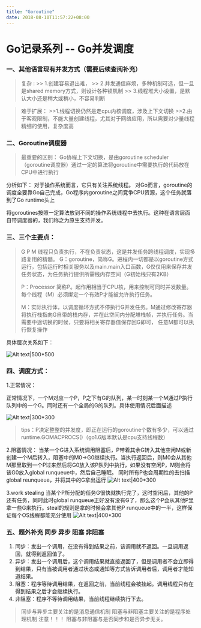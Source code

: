 ```yaml
---
title: "Goroutine"
date: 2018-08-10T11:57:22+08:00
---
```


# Go记录系列 -- Go并发调度<!--more-->
### 一、其他语言现有并发方式（需要后续查阅补充）
>复杂 :
	>> 1.创建容易退出难，
	>> 2.并发通信麻烦，多种机制可选，但一旦是shared memory方式，则设计各种锁机制
	>> 3.线程堆大小设置，是默认大小还是稍大或稍小，不容易判断
	
>难于扩展：
	>>1.线程切换仍然是走cpu内核调度，涉及上下文切换
	>>2.由于客观限制，不能大量创建线程，尤其对于网络应用，所以需要对少量线程精细的使用，复杂度高

### 二、Goroutine调度器
>最重要的区别：
>Go协程上下文切换，是由goroutine scheduler （goroutine调度器）通过一定的算法将goroutine中需要执行的代码放在CPU中进行执行

分析如下：
对于操作系统而言，它只有关注系统线程。
对Go而言，goroutine的调度全要靠Go自己完成，Go程序内goroutine之间竞争CPU资源，这个任务就落到了Go runtime头上

将goroutines按照一定算法放到不同的操作系统线程中去执行。这种在语言层面自带调度器的，我们称之为原生支持并发。

### 三、三个主要点：
>G P M
>线程只负责执行，不在负责状态，这是并发任务跨线程调度，实现多路复用的精髓。
>G：goroutine，简称G。进程内一切都是以goroutine方式运行，包括运行时相关服务以及main.main入口函数，G仅仅用来保存并发任务状态，为任务执行提供所需栈内存空间（G初始栈只有2KB）
>
>P：Processor 简称P。起作用相当于CPU核，用来控制可同时并发数量。每个线程（M）必须绑定一个有效P才能被允许执行任务。
>
>M：实际执行体，以调度循环方式不停执行G并发任务。M通过修改寄存器将执行栈指向G自带的栈内存，并在此空间内分配堆栈帧，并执行任务。当需要中途切换的时候，只要将相关寄存器值保存回G即可， 任意M都可以执行恢复操作

具体层次关系如下：

![Alt text|500*500](./img/goroutine-scheduler-model.png)

### 四、调度方式：

1.正常情况：

正常情况下，一个M对应一个P，P之下有G的队列，某一时刻某一个M通过P执行队列中的一个G。同时还有一个全局的G的队列。具体使用情况后面描述

![Alt text|300*300](./img/normal.jpg)

>tips：P决定整整的并发度，即正在运行的goroutine个数有多少，可以通过runtime.GOMACPROCS()（go1.6版本默认是cpu支持线程数）

2.阻塞情况：
当某一个G进入系统调用阻塞后，P带着其余G转入其他空闲M或新创建一个M后转入，阻塞中的M0->G0继续执行。当执行返回后，则M0会从其他M那里取到一个P过来然后将G0放入该P队列中执行，如果没有空闲P，M则会将该G0放入global runqueue中，然后自己睡眠。
同时所有P也会周期性的去扫描global reunqueue，并将其中的G拿出运行
![Alt text|400*300](./img/blocking.jpg)


3.work stealing
当某个P所分配的任务G很快就执行完了，这时空闲后，其他的P还有任务，同时此时global runqueue正好没有没有G了，那么这个P会从其他P里拿一些G来执行。steal的规则是拿的时候会拿其他P runqueue中的一半，这样保证每个OS线程都能充分使用
![Alt text|400*300](./img/steal.jpg)

### 五、题外补充 同步 异步 阻塞 非阻塞

1. 同步：发出一个调用，在没有得到结果之前，该调用就不返回。一旦调用返回，就得到返回值了。
2. 异步：发出一个调用后，这个调用结果就直接返回了，但是调用者不会立即得到结果，只有当被调用者通过状态或通知等方式告诉调用者后，调用者才能知道结果。
3. 阻塞：程序等待调用结果，在返回之前，当前线程会被挂起。调用线程只有在得到结果之后才会继续执行。
4. 非阻塞：程序不等待调用结果，当前线程继续执行下去。

>同步与异步主要关注的是消息通信机制
>阻塞与非阻塞主要关注的是程序处理机制
>注意！！！ 阻塞与非阻塞与是否同步和是否异步无关。
